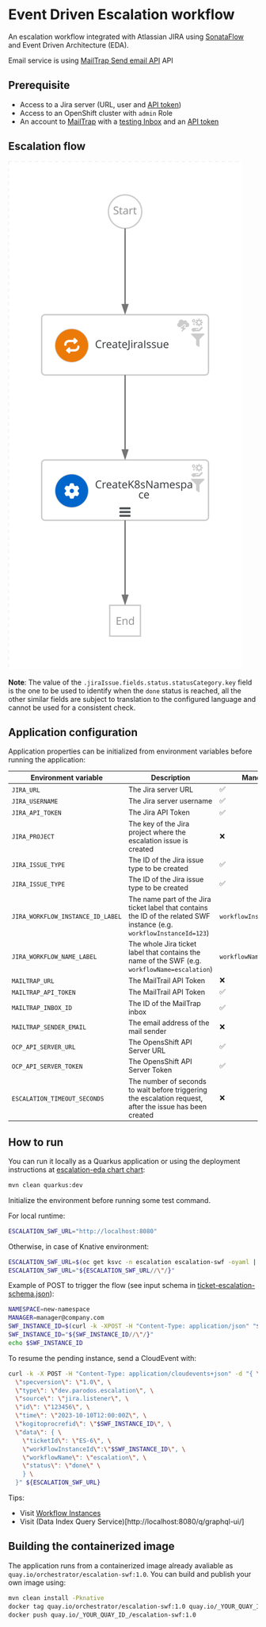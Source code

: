 # Event Driven Escalation workflow
An escalation workflow integrated with Atlassian JIRA using [SonataFlow](https://sonataflow.org/serverlessworkflow/latest/index.html)
and Event Driven Architecture (EDA).

Email service is using [MailTrap Send email API](https://api-docs.mailtrap.io/docs/mailtrap-api-docs/bcf61cdc1547e-send-email-early-access) API

## Prerequisite
* Access to a Jira server (URL, user and [API token](https://support.atlassian.com/atlassian-account/docs/manage-api-tokens-for-your-atlassian-account/))
* Access to an OpenShift cluster with `admin` Role
* An account to [MailTrap](https://mailtrap.io/home) with a [testing Inbox](https://mailtrap.io/inboxes) and an [API token](https://mailtrap.io/api-tokens)

## Escalation flow
![SWF VIZ](./src/main/resources/ticketEscalation.svg)

**Note**:
The value of the `.jiraIssue.fields.status.statusCategory.key` field is the one to be used to identify when the `done` status is reached, all the other
similar fields are subject to translation to the configured language and cannot be used for a consistent check.

## Application configuration
Application properties can be initialized from environment variables before running the application:

| Environment variable  | Description | Mandatory | Default value |
|-----------------------|-------------|-----------|---------------|
| `JIRA_URL`            | The Jira server URL | ✅ | |
| `JIRA_USERNAME`       | The Jira server username | ✅ | |
| `JIRA_API_TOKEN`      | The Jira API Token | ✅ | |
| `JIRA_PROJECT`        | The key of the Jira project where the escalation issue is created | ❌ | `TEST` |
| `JIRA_ISSUE_TYPE`     | The ID of the Jira issue type to be created | ✅ | |
| `JIRA_ISSUE_TYPE`     | The ID of the Jira issue type to be created | ✅ | |
| `JIRA_WORKFLOW_INSTANCE_ID_LABEL` | The name part of the Jira ticket label that contains the ID of the related SWF instance (e.g. `workflowInstanceId=123`)  | `workflowInstanceId` |
| `JIRA_WORKFLOW_NAME_LABEL` | The whole Jira ticket label that contains the name of the SWF (e.g. `workflowName=escalation`)  | `workflowName=escalation` |
| `MAILTRAP_URL`        | The MailTrail API Token| ❌ | `https://sandbox.api.mailtrap.io` |
| `MAILTRAP_API_TOKEN`  | The MailTrail API Token| ✅ | |
| `MAILTRAP_INBOX_ID`   | The ID of the MailTrap inbox | ✅ | |
| `MAILTRAP_SENDER_EMAIL` | The email address of the mail sender | ❌ | `escalation@company.com` |
| `OCP_API_SERVER_URL`  | The OpensShift API Server URL | ✅ | |
| `OCP_API_SERVER_TOKEN`| The OpensShift API Server Token | ✅ | |
| `ESCALATION_TIMEOUT_SECONDS` | The number of seconds to wait before triggering the escalation request, after the issue has been created | ❌ | `60` |

## How to run
You can run it locally as a Quarkus application or using the deployment instructions at [escalation-eda chart chart](../README.md#escalation-eda-chart):
```bash
mvn clean quarkus:dev
```

Initialize the environment before running some test command.

For local runtime:
```bash
ESCALATION_SWF_URL="http://localhost:8080"
```
Otherwise, in case of Knative environment:
```bash
ESCALATION_SWF_URL=$(oc get ksvc -n escalation escalation-swf -oyaml | yq '.status.url')
ESCALATION_SWF_URL="${ESCALATION_SWF_URL//\"/}"
```

Example of POST to trigger the flow (see input schema in [ticket-escalation-schema.json](./src/main/resources/ticket-escalation-schema.json)):
```bash
NAMESPACE=new-namespace
MANAGER=manager@company.com
SWF_INSTANCE_ID=$(curl -k -XPOST -H "Content-Type: application/json" "${ESCALATION_SWF_URL}/ticket-escalation" -d "{\"namespace\": \"${NAMESPACE}\", \"manager\": \"${MANAGER}\"}" | jq '.id')
SWF_INSTANCE_ID="${SWF_INSTANCE_ID//\"/}"
echo $SWF_INSTANCE_ID
```

To resume the pending instance, send a CloudEvent with:

```bash
curl -k -X POST -H "Content-Type: application/cloudevents+json" -d "{ \
  \"specversion\": \"1.0\", \
  \"type\": \"dev.parodos.escalation\", \
  \"source\": \"jira.listener\", \
  \"id\": \"123456\", \
  \"time\": \"2023-10-10T12:00:00Z\", \
  \"kogitoprocrefid\": \"$SWF_INSTANCE_ID\", \
  \"data\": { \
    \"ticketId\": \"ES-6\", \
    \"workFlowInstanceId\":\"$SWF_INSTANCE_ID\", \
    \"workflowName\": \"escalation\", \
    \"status\": \"done\" \
    } \
  }" ${ESCALATION_SWF_URL}
```
Tips:
* Visit [Workflow Instances](http://localhost:8080/q/dev/org.kie.kogito.kogito-quarkus-serverless-workflow-devui/workflowInstances)
* Visit (Data Index Query Service)[http://localhost:8080/q/graphql-ui/]

## Building the containerized image
The application runs from a containerized image already avaliable as `quay.io/orchestrator/escalation-swf:1.0`.
You can build and publish your own image using:
```bash
mvn clean install -Pknative
docker tag quay.io/orchestrator/escalation-swf:1.0 quay.io/_YOUR_QUAY_ID_/jira-listener-jvm
docker push quay.io/_YOUR_QUAY_ID_/escalation-swf:1.0
```
